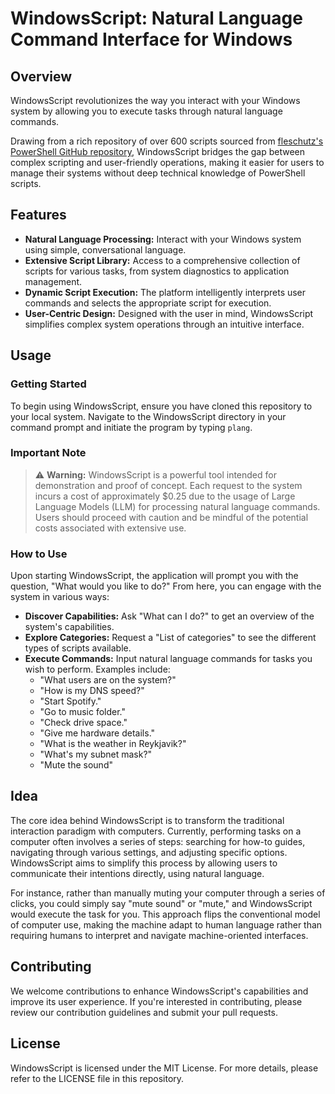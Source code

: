 # WindowsScript: Natural Language Command Interface for Windows

## Overview

WindowsScript revolutionizes the way you interact with your Windows system by allowing you to execute tasks through natural language commands. 

Drawing from a rich repository of over 600 scripts sourced from [fleschutz's PowerShell GitHub repository](https://github.com/fleschutz/PowerShell), WindowsScript bridges the gap between complex scripting and user-friendly operations, making it easier for users to manage their systems without deep technical knowledge of PowerShell scripts.

## Features

- **Natural Language Processing:** Interact with your Windows system using simple, conversational language.
- **Extensive Script Library:** Access to a comprehensive collection of scripts for various tasks, from system diagnostics to application management.
- **Dynamic Script Execution:** The platform intelligently interprets user commands and selects the appropriate script for execution.
- **User-Centric Design:** Designed with the user in mind, WindowsScript simplifies complex system operations through an intuitive interface.

## Usage

### Getting Started

To begin using WindowsScript, ensure you have cloned this repository to your local system. Navigate to the WindowsScript directory in your command prompt and initiate the program by typing `plang`.

### Important Note

> ⚠️ **Warning:** WindowsScript is a powerful tool intended for demonstration and proof of concept. Each request to the system incurs a cost of approximately $0.25 due to the usage of Large Language Models (LLM) for processing natural language commands. Users should proceed with caution and be mindful of the potential costs associated with extensive use.

### How to Use

Upon starting WindowsScript, the application will prompt you with the question, "What would you like to do?" From here, you can engage with the system in various ways:

- **Discover Capabilities:** Ask "What can I do?" to get an overview of the system's capabilities.
- **Explore Categories:** Request a "List of categories" to see the different types of scripts available.
- **Execute Commands:** Input natural language commands for tasks you wish to perform. Examples include:
  - "What users are on the system?"
  - "How is my DNS speed?"
  - "Start Spotify."
  - "Go to music folder."
  - "Check drive space."
  - "Give me hardware details."
  - "What is the weather in Reykjavik?"
  - "What's my subnet mask?"
  - "Mute the sound"

## Idea

The core idea behind WindowsScript is to transform the traditional interaction paradigm with computers. Currently, performing tasks on a computer often involves a series of steps: searching for how-to guides, navigating through various settings, and adjusting specific options. WindowsScript aims to simplify this process by allowing users to communicate their intentions directly, using natural language. 

For instance, rather than manually muting your computer through a series of clicks, you could simply say "mute sound" or "mute," and WindowsScript would execute the task for you. This approach flips the conventional model of computer use, making the machine adapt to human language rather than requiring humans to interpret and navigate machine-oriented interfaces.

## Contributing

We welcome contributions to enhance WindowsScript's capabilities and improve its user experience. If you're interested in contributing, please review our contribution guidelines and submit your pull requests.

## License

WindowsScript is licensed under the MIT License. For more details, please refer to the LICENSE file in this repository.

